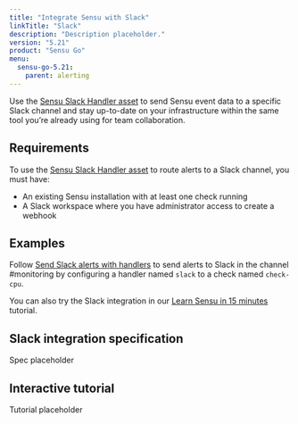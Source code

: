 ```yaml
---
title: "Integrate Sensu with Slack"
linkTitle: "Slack"
description: "Description placeholder."
version: "5.21"
product: "Sensu Go"
menu:
  sensu-go-5.21:
    parent: alerting
---
```


Use the [Sensu Slack Handler asset][1] to send Sensu event data to a specific Slack channel and stay up-to-date on your infrastructure within the same tool you’re already using for team collaboration.

## Requirements

To use the [Sensu Slack Handler asset][1] to route alerts to a Slack channel, you must have:

- An existing Sensu installation with at least one check running
- A Slack workspace where you have administrator access to create a webhook

## Examples

Follow [Send Slack alerts with handlers][2] to send alerts to Slack in the channel #monitoring by configuring a handler named `slack` to a check named `check-cpu`.

You can also try the Slack integration in our [Learn Sensu in 15 minutes][3] tutorial.

## Slack integration specification

Spec placeholder

## Interactive tutorial

Tutorial placeholder


[1]: https://bonsai.sensu.io/assets/sensu/sensu-slack-handler
[2]: https://docs.sensu.io/sensu-go/latest/guides/send-slack-alerts/
[3]: https://docs.sensu.io/sensu-go/latest/learn/learn-in-15/
